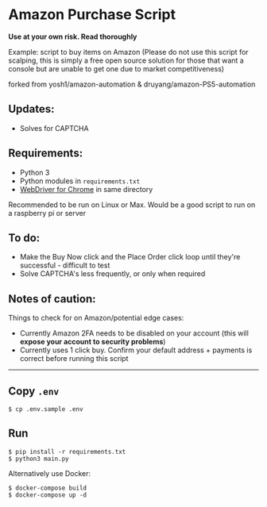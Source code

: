 # Amazon Purchase Script 

**Use at your own risk. Read thoroughly**

Example: script to buy items on Amazon (Please do not use this script for scalping, this is simply a free open source solution for those that want a console but are unable to get one due to market competitiveness)


forked from yosh1/amazon-automation & druyang/amazon-PS5-automation

Updates: 
--- 
  * Solves for CAPTCHA

Requirements: 
--- 
* Python 3 
* Python modules in `requirements.txt` 
* [WebDriver for Chrome](https://sites.google.com/a/chromium.org/chromedriver/downloads) in same directory 

Recommended to be run on Linux or Max. Would be a good script to run on a raspberry pi or server

To do:
--- 
  * Make the Buy Now click and the Place Order click loop until they're successful - difficult to test
  * Solve CAPTCHA's less frequently, or only when required

Notes of caution: 
--- 

Things to check for on Amazon/potential edge cases: 

 * Currently Amazon 2FA needs to be disabled on your account (this will **expose your account to security problems**)
 * Currently uses 1 click buy. Confirm your default address + payments is correct before running this script
 

---

## Copy `.env`

```
$ cp .env.sample .env
```

## Run

```
$ pip install -r requirements.txt
$ python3 main.py
```

Alternatively use Docker: 

```
$ docker-compose build
$ docker-compose up -d
```

